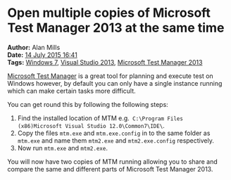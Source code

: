 Open multiple copies of Microsoft Test Manager 2013 at the same time
=====================================================================
**Author:** Alan Mills  
**Date:** [14 July 2015 16:41](/blog/history/2015-07.md)  
**Tags:** [Windows 7](/blog/categories/windows-7.md), [Visual Studio 2013](/blog/categories/visual-studio-2013.md), [Microsoft Test Manager 2013](/blog/categories/microsoft-test-manager-2013.md)


[Microsoft Test Manager](https://msdn.microsoft.com/en-us/library/jj645157.aspx) is a great tool for planning and execute test on Windows however, by default you can only have a single instance running which can make certain tasks more difficult.

You can get round this by following the following steps:
1. Find the installed location of MTM e.g.``` C:\Program Files (x86)Microsoft Visual Studio 12.0\Common7\IDE\```.
2. Copy the files ``` mtm.exe ``` and ```mtm.exe.config``` in to the same folder as ``` mtm.exe ``` and name them ``` mtm2.exe ``` and ```mtm2.exe.config``` respectively.
3. Now run ``` mtm.exe ``` and ``` mtm2.exe ```.

You will now have two copies of MTM running allowing you to share and compare the same and different parts of Microsoft Test Manager 2013.
